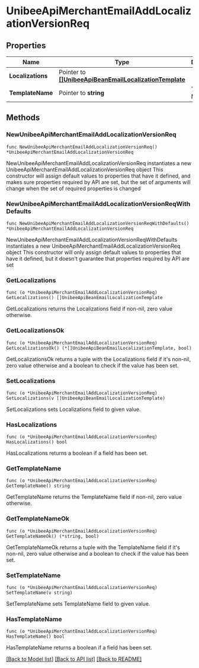 # UnibeeApiMerchantEmailAddLocalizationVersionReq

## Properties

Name | Type | Description | Notes
------------ | ------------- | ------------- | -------------
**Localizations** | Pointer to [**[]UnibeeApiBeanEmailLocalizationTemplate**](UnibeeApiBeanEmailLocalizationTemplate.md) |  | [optional] 
**TemplateName** | Pointer to **string** | Template Name | [optional] 

## Methods

### NewUnibeeApiMerchantEmailAddLocalizationVersionReq

`func NewUnibeeApiMerchantEmailAddLocalizationVersionReq() *UnibeeApiMerchantEmailAddLocalizationVersionReq`

NewUnibeeApiMerchantEmailAddLocalizationVersionReq instantiates a new UnibeeApiMerchantEmailAddLocalizationVersionReq object
This constructor will assign default values to properties that have it defined,
and makes sure properties required by API are set, but the set of arguments
will change when the set of required properties is changed

### NewUnibeeApiMerchantEmailAddLocalizationVersionReqWithDefaults

`func NewUnibeeApiMerchantEmailAddLocalizationVersionReqWithDefaults() *UnibeeApiMerchantEmailAddLocalizationVersionReq`

NewUnibeeApiMerchantEmailAddLocalizationVersionReqWithDefaults instantiates a new UnibeeApiMerchantEmailAddLocalizationVersionReq object
This constructor will only assign default values to properties that have it defined,
but it doesn't guarantee that properties required by API are set

### GetLocalizations

`func (o *UnibeeApiMerchantEmailAddLocalizationVersionReq) GetLocalizations() []UnibeeApiBeanEmailLocalizationTemplate`

GetLocalizations returns the Localizations field if non-nil, zero value otherwise.

### GetLocalizationsOk

`func (o *UnibeeApiMerchantEmailAddLocalizationVersionReq) GetLocalizationsOk() (*[]UnibeeApiBeanEmailLocalizationTemplate, bool)`

GetLocalizationsOk returns a tuple with the Localizations field if it's non-nil, zero value otherwise
and a boolean to check if the value has been set.

### SetLocalizations

`func (o *UnibeeApiMerchantEmailAddLocalizationVersionReq) SetLocalizations(v []UnibeeApiBeanEmailLocalizationTemplate)`

SetLocalizations sets Localizations field to given value.

### HasLocalizations

`func (o *UnibeeApiMerchantEmailAddLocalizationVersionReq) HasLocalizations() bool`

HasLocalizations returns a boolean if a field has been set.

### GetTemplateName

`func (o *UnibeeApiMerchantEmailAddLocalizationVersionReq) GetTemplateName() string`

GetTemplateName returns the TemplateName field if non-nil, zero value otherwise.

### GetTemplateNameOk

`func (o *UnibeeApiMerchantEmailAddLocalizationVersionReq) GetTemplateNameOk() (*string, bool)`

GetTemplateNameOk returns a tuple with the TemplateName field if it's non-nil, zero value otherwise
and a boolean to check if the value has been set.

### SetTemplateName

`func (o *UnibeeApiMerchantEmailAddLocalizationVersionReq) SetTemplateName(v string)`

SetTemplateName sets TemplateName field to given value.

### HasTemplateName

`func (o *UnibeeApiMerchantEmailAddLocalizationVersionReq) HasTemplateName() bool`

HasTemplateName returns a boolean if a field has been set.


[[Back to Model list]](../README.md#documentation-for-models) [[Back to API list]](../README.md#documentation-for-api-endpoints) [[Back to README]](../README.md)


